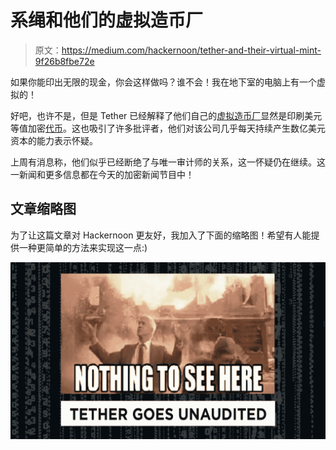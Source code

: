 # 系绳和他们的虚拟造币厂

> 原文：<https://medium.com/hackernoon/tether-and-their-virtual-mint-9f26b8fbe72e>

如果你能印出无限的现金，你会这样做吗？谁不会！我在地下室的电脑上有一个虚拟的！

好吧，也许不是，但是 Tether 已经解释了他们自己的[虚拟造币厂](https://hackernoon.com/tagged/virtual-mint)显然是印刷美元等值加密[代币](https://hackernoon.com/tagged/tokens)。这也吸引了许多批评者，他们对该公司几乎每天持续产生数亿美元资本的能力表示怀疑。

上周有消息称，他们似乎已经断绝了与唯一审计师的关系，这一怀疑仍在继续。这一新闻和更多信息都在今天的加密新闻节目中！

## 文章缩略图

为了让这篇文章对 Hackernoon 更友好，我加入了下面的缩略图！希望有人能提供一种更简单的方法来实现这一点:)

![](img/95a8ca199f9528f7516c1a1e2cbb7f1c.png)